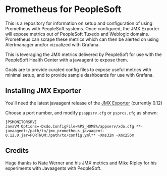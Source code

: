 # Prometheus for PeopleSoft
This is a repository for information on setup and configuration of using Prometheus with PeopleSoft systems. Once configured, the JMX Exporter will expose metrics out of PeopleSoft Tuxedo and Weblogic domains. Prometheus can scrape these metrics which can then be alerted on using Alertmanager and/or vizualized with Grafana.

This is leveraging the JMX metrics delivered by PeopleSoft for use with the PeopleSoft Health Center with a javaagent to expose them.

Goals are to provide curated config files to expose useful metrics with minimal setup, and to provide sample dashboards for use with Grafana.

## Installing JMX Exporter
You'll need the latest javaagent release of the [JMX Exporter](https://github.com/prometheus/jmx_exporter) (currently 0.12)


Choose a port number, and modify `psappsrv.cfg` or `psprcs.cfg` as shown:
```
[PSMONITORSRV]
JavaVM Options=-Dxdo.ConfigFile=%PS_HOME%/appserv/xdo.cfg **-javaagent:/path/to/jmx_prometheus_javaagent-0.12.0.jar=PORTNUM:/path/to/config.yml** -Xms32m -Xmx256m
```


## Credits
Huge thanks to Nate Werner and his JMX metrics and Mike Ripley for his experiments with Javaagents with PeopleSoft.